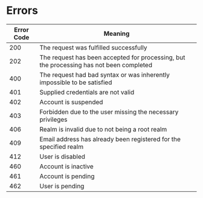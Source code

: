 # Errors

Error Code | Meaning
---------- | -------
200 | The request was fulfilled successfully
202 | The request has been accepted for processing, but the processing has not been completed
400 | The request had bad syntax or was inherently impossible to be satisfied
401 | Supplied credentials are not valid
402 | Account is suspended
403 | Forbidden due to the user missing the necessary privileges
406 | Realm is invalid due to not being a root realm
409 | Email address has already been registered for the specified realm
412 | User is disabled
460 | Account is inactive
461 | Account is pending
462 | User is pending